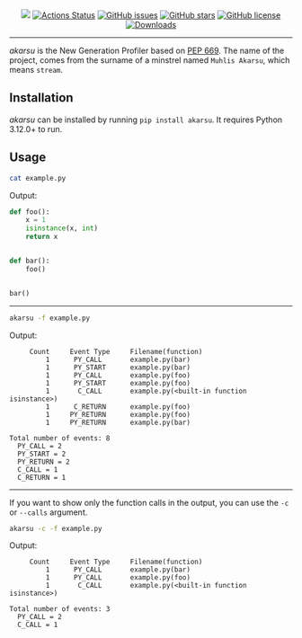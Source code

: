 <div align="center">
  <img src="https://github.com/furkanonder/akarsu/blob/develop/static/banner.png"/>
  <a href="https://github.com/furkanonder/akarsu/actions"><img alt="Actions Status" src="https://github.com/furkanonder/akarsu/workflows/Test/badge.svg"></a>
  <a href="https://github.com/furkanonder/akarsu/issues"><img alt="GitHub issues" src="https://img.shields.io/github/issues/furkanonder/akarsu"></a>
  <a href="https://github.com/furkanonder/akarsu/stargazers"><img alt="GitHub stars" src="https://img.shields.io/github/stars/furkanonder/akarsu"></a>
  <a href="https://github.com/furkanonder/akarsu/blob/main/LICENSE"><img alt="GitHub license" src="https://img.shields.io/github/license/furkanonder/akarsu"></a>
  <a href="https://pepy.tech/project/akarsu"><img alt="Downloads" src="https://pepy.tech/badge/akarsu"></a>
</div>

---

_akarsu_ is the New Generation Profiler based on
[PEP 669](https://peps.python.org/pep-0669/). The name of the project, comes from the
surname of a minstrel named `Muhlis Akarsu`, which means `stream`.

## Installation

_akarsu_ can be installed by running `pip install akarsu`. It requires Python 3.12.0+ to
run.

## Usage

```sh
cat example.py
```

Output:

```python
def foo():
    x = 1
    isinstance(x, int)
    return x


def bar():
    foo()


bar()
```

---

```sh
akarsu -f example.py
```

Output:

```
     Count     Event Type     Filename(function)
         1      PY_CALL       example.py(bar)
         1      PY_START      example.py(bar)
         1      PY_CALL       example.py(foo)
         1      PY_START      example.py(foo)
         1       C_CALL       example.py(<built-in function isinstance>)
         1      C_RETURN      example.py(foo)
         1     PY_RETURN      example.py(foo)
         1     PY_RETURN      example.py(bar)

Total number of events: 8
  PY_CALL = 2
  PY_START = 2
  PY_RETURN = 2
  C_CALL = 1
  C_RETURN = 1
```

---

If you want to show only the function calls in the output, you can use the `-c` or
`--calls` argument.

```sh
akarsu -c -f example.py
```

Output:

```
     Count     Event Type     Filename(function)
         1      PY_CALL       example.py(bar)
         1      PY_CALL       example.py(foo)
         1       C_CALL       example.py(<built-in function isinstance>)

Total number of events: 3
  PY_CALL = 2
  C_CALL = 1
```
